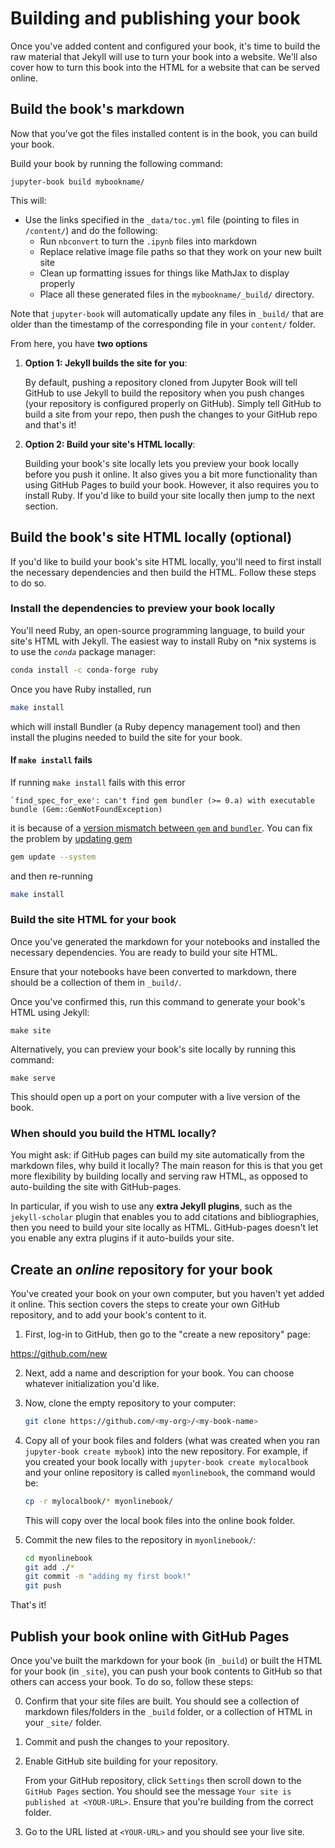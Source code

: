 # Building and publishing your book

Once you've added content and configured your book, it's time to
build the raw material that Jekyll will use to turn your book into a website.
We'll also cover how to turn this book into the HTML for a website that can
be served online.

## Build the book's markdown

Now that you've got the files installed content is in the book, you can build
your book.

Build your book by running the following command:

```
jupyter-book build mybookname/
```

This will:

* Use the links specified in the `_data/toc.yml` file (pointing to files in `/content/`) and
  do the following:
  * Run `nbconvert` to turn the `.ipynb` files into markdown
  * Replace relative image file paths so that they work on your new built site
  * Clean up formatting issues for things like MathJax to display properly
  * Place all these generated files in the `mybookname/_build/` directory.

Note that `jupyter-book` will automatically update any files in `_build/` that are older
than the timestamp of the corresponding file in your `content/` folder.

From here, you have **two options**

1. **Option 1: Jekyll builds the site for you**:

   By default, pushing a repository
   cloned from Jupyter Book will tell GitHub to use Jekyll to build the repository
   when you push changes (your repository is configured properly on GitHub).
   Simply tell GitHub to build a site from your repo, then push the changes to
   your GitHub repo and that's it!

2. **Option 2: Build your site's HTML locally**:

   Building your book's site locally lets you preview your book locally before you
   push it online. It also gives you a bit more functionality than using
   GitHub Pages to build your book. However, it also requires you to install Ruby.
   If you'd like to build your site locally then jump to the next section.

## Build the book's site HTML locally (optional)

If you'd like to build your book's site HTML locally, you'll need to first
install the necessary dependencies and then build the HTML. Follow these
steps to do so.

### Install the dependencies to preview your book locally

You'll need Ruby, an open-source programming language, to build your site's
HTML with Jekyll. The easiest way to install Ruby on *nix systems is to use
the *`conda`* package manager:

```bash
conda install -c conda-forge ruby
```
Once you have Ruby installed, run

```bash
make install
```

which will install Bundler (a Ruby depency management tool) and then install the plugins
needed to build the site for your book.

#### If `make install` fails

If running `make install` fails with this error

```console
`find_spec_for_exe': can't find gem bundler (>= 0.a) with executable bundle (Gem::GemNotFoundException)
```

it is because of a [version mismatch between `gem` and `bundler`](https://bundler.io/blog/2019/01/04/an-update-on-the-bundler-2-release.html). You can fix the problem by [updating gem](https://stackoverflow.com/a/54118329)

```bash
gem update --system
```

and then re-running

```bash
make install
```

### Build the site HTML for your book

Once you've generated the markdown for your notebooks and installed the
necessary dependencies. You are ready to build your site HTML.

Ensure that your notebooks have been converted to markdown, there should be a
collection of them in `_build/`.

Once you've confirmed this, run this command to generate your book's HTML using
Jekyll:

```
make site
```

Alternatively, you can preview your book's site locally by running this command:

```
make serve
```

This should open up a port on your computer with a live version of the book.


### When should you build the HTML locally?

You might ask: if GitHub pages can build my site automatically from the markdown files, why
build it locally? The main reason for this is that you get more flexibility by building locally
and serving raw HTML, as opposed to auto-building the site with GitHub-pages.

In particular, if you wish to use any **extra Jekyll plugins**, such as the `jekyll-scholar` plugin that
enables you to add citations and bibliographies, then you need to build your site
locally as HTML. GitHub-pages doesn't let you enable any extra plugins if it auto-builds your site.

## Create an *online* repository for your book

You've created your book on your own computer, but you haven't yet added it
online. This section covers the steps to create your own GitHub repository,
and to add your book's content to it.

1. First, log-in to GitHub, then go to the "create a new repository" page:

https://github.com/new

2. Next, add a name and description for your book. You can choose whatever
   initialization you'd like.

3. Now, clone the empty repository to your computer:

   ```bash
   git clone https://github.com/<my-org>/<my-book-name>
   ```

4. Copy all of your book files and folders (what was created when you ran `jupyter-book create mybook`)
   into the new repository. For example, if you created your book locally with `jupyter-book create mylocalbook`
   and your online repository is called `myonlinebook`, the command would be:

   ```bash
   cp -r mylocalbook/* myonlinebook/
   ```

   This will copy over the local book files into the online book folder.

5. Commit the new files to the repository in `myonlinebook/`:

   ```bash
   cd myonlinebook
   git add ./*
   git commit -m "adding my first book!"
   git push
   ```

That's it!

## Publish your book online with GitHub Pages

Once you've built the markdown for your book (in `_build`) or built the HTML
for your book (in `_site`), you can push your book contents to GitHub so that
others can access your book. To do so, follow these steps:

0. Confirm that your site files are built. You should see a
   collection of markdown files/folders in the `_build` folder,
   or a collection of HTML in your `_site/` folder.
1. Commit and push the changes to your repository.
2. Enable GitHub site building for your repository.

   From your GitHub repository, click `Settings` then scroll down to the
   `GitHub Pages` section. You should see the message `Your site is published at <YOUR-URL>`.
   Ensure that you're building from the correct folder.

3. Go to the URL listed at `<YOUR-URL>` and you should see your live site.

